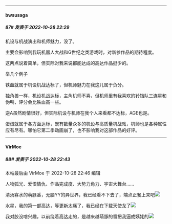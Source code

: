 

*****

####  bwsusaga  
##### 87#       发表于 2022-10-28 22:29

机设与机战演出和机师魅力，没了。

主要会影响到我玩机器人大战和G世纪之类游戏时，对新参作品的期待程度。

这两点说着简单，但实际对我来说都能达成的高达作品挺少的。

举几个例子

铁血就属于机设机战达标了，但机师魅力在我这儿属于负分。

独角兽一样，机设机战达标，主角机师不喜，但机师里有我喜欢的铃铛队三连星和伪鸭，评分会比铁血高一些。

逆A虽然剧情很好，但实际机设与机师在我个人来看都不达标，AGE也是。

蛋蛋就属于各方面达标，既有数量众多的机设与高质量机战戏，机师也是各种属性应有尽有。哪怕它第二季动画崩了，也不影响我对这部作品的好评。



*****

####  VirMoe  
##### 88#       发表于 2022-10-28 22:43

 本帖最后由 VirMoe 于 2022-10-28 22:46 编辑 

人物弧光、爱恨情仇、作品完成度、大势力角力、宇宙大舞台……

清汤寡水的萌豚番，无脑YY的异世界，我已经看不下去了，端点正餐上来吧<img src="https://static.saraba1st.com/image/smiley/face2017/211.gif" referrerpolicy="no-referrer">

水星，我的第一部高达，等更新太痛了，我已经在下载天使龙了<img src="https://static.saraba1st.com/image/smiley/face2017/210.gif" referrerpolicy="no-referrer">

我对胶没啥兴趣，以前绕着高达走的，是越来越萌豚的番把我逼成姨姥的<img src="https://static.saraba1st.com/image/smiley/face2017/131.png" referrerpolicy="no-referrer">

